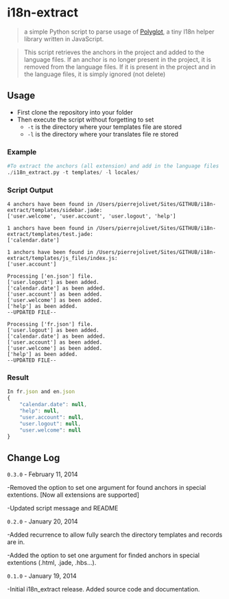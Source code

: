 # i18n-extract

> a simple Python script to parse usage of [Polyglot](https://github.com/airbnb/polyglot.js), a tiny I18n helper library written in JavaScript.

>This script retrieves the anchors in the project and added to the language files.
If an anchor is no longer present in the project, it is removed from the language files.
If it is present in the project and in the language files, it is simply ignored (not delete)

## Usage 

- First clone the repository into your folder
- Then execute the script without forgetting to set
    - `-t` is the directory where your templates file are stored
    - `-l` is the directory where your translates file re stored
        
### Example

```python
#To extract the anchors (all extension) and add in the language files
./i18n_extract.py -t templates/ -l locales/
```

### Script Output

    4 anchors have been found in /Users/pierrejolivet/Sites/GITHUB/i18n-extract/templates/sidebar.jade: 
    ['user.welcome', 'user.account', 'user.logout', 'help']

    1 anchors have been found in /Users/pierrejolivet/Sites/GITHUB/i18n-extract/templates/test.jade: 
    ['calendar.date']

    1 anchors have been found in /Users/pierrejolivet/Sites/GITHUB/i18n-extract/templates/js_files/index.js: 
    ['user.account']

    Processing ['en.json'] file.
    ['user.logout'] as been added.
    ['calendar.date'] as been added.
    ['user.account'] as been added.
    ['user.welcome'] as been added.
    ['help'] as been added.
    --UPDATED FILE--

    Processing ['fr.json'] file.
    ['user.logout'] as been added.
    ['calendar.date'] as been added.
    ['user.account'] as been added.
    ['user.welcome'] as been added.
    ['help'] as been added.
    --UPDATED FILE--

### Result

```js
In fr.json and en.json
{
    "calendar.date": null, 
    "help": null, 
    "user.account": null, 
    "user.logout": null, 
    "user.welcome": null
}
```

## Change Log

`0.3.0` - February 11, 2014

-Removed the option to set one argument for found anchors in special extentions. [Now all extensions are supported]

-Updated script message and README


`0.2.0` - January 20, 2014

-Added recurrence to allow fully search the directory templates and records are in.

-Added the option to set one argument for finded anchors in special extentions (.html, .jade, .hbs...).


`0.1.0` - January 19, 2014

-Initial i18n_extract release.  Added source code and documentation.
